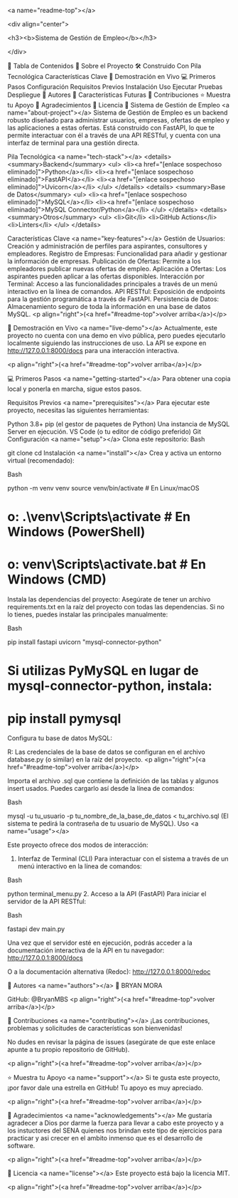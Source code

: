 &lt;a name="readme-top">&lt;/a>

&lt;div align="center">

&lt;h3>&lt;b>Sistema de Gestión de Empleo&lt;/b>&lt;/h3>

&lt;/div>

📗 Tabla de Contenidos
📖 Sobre el Proyecto
🛠 Construido Con
Pila Tecnológica
Características Clave
🚀 Demostración en Vivo
💻 Primeros Pasos
Configuración
Requisitos Previos
Instalación
Uso
Ejecutar Pruebas
Despliegue
👥 Autores
🔭 Características Futuras
🤝 Contribuciones
⭐️ Muestra tu Apoyo
🙏 Agradecimientos
📝 Licencia
📖 Sistema de Gestión de Empleo &lt;a name="about-project">&lt;/a>
Sistema de Gestión de Empleo es un backend robusto diseñado para administrar usuarios, empresas, ofertas de empleo y las aplicaciones a estas ofertas. Está construido con FastAPI, lo que te permite interactuar con él a través de una API RESTful, y cuenta con una interfaz de terminal para una gestión directa.

Pila Tecnológica &lt;a name="tech-stack">&lt;/a>
&lt;details>
&lt;summary>Backend&lt;/summary>
&lt;ul>
&lt;li>&lt;a href="[enlace sospechoso eliminado]">Python&lt;/a>&lt;/li>
&lt;li>&lt;a href="[enlace sospechoso eliminado]">FastAPI&lt;/a>&lt;/li>
&lt;li>&lt;a href="[enlace sospechoso eliminado]">Uvicorn&lt;/a>&lt;/li>
&lt;/ul>
&lt;/details>
&lt;details>
&lt;summary>Base de Datos&lt;/summary>
&lt;ul>
&lt;li>&lt;a href="[enlace sospechoso eliminado]">MySQL&lt;/a>&lt;/li>
&lt;li>&lt;a href="[enlace sospechoso eliminado]">MySQL Connector/Python&lt;/a>&lt;/li>
&lt;/ul>
&lt;/details>
&lt;details>
&lt;summary>Otros&lt;/summary>
&lt;ul>
&lt;li>Git&lt;/li>
&lt;li>GitHub Actions&lt;/li>
&lt;li>Linters&lt;/li>
&lt;/ul>
&lt;/details>

Características Clave &lt;a name="key-features">&lt;/a>
Gestión de Usuarios: Creación y administración de perfiles para aspirantes, consultores y empleadores.
Registro de Empresas: Funcionalidad para añadir y gestionar la información de empresas.
Publicación de Ofertas: Permite a los empleadores publicar nuevas ofertas de empleo.
Aplicación a Ofertas: Los aspirantes pueden aplicar a las ofertas disponibles.
Interacción por Terminal: Acceso a las funcionalidades principales a través de un menú interactivo en la línea de comandos.
API RESTful: Exposición de endpoints para la gestión programática a través de FastAPI.
Persistencia de Datos: Almacenamiento seguro de toda la información en una base de datos MySQL.
&lt;p align="right">(&lt;a href="#readme-top">volver arriba&lt;/a>)&lt;/p>

🚀 Demostración en Vivo &lt;a name="live-demo">&lt;/a>
Actualmente, este proyecto no cuenta con una demo en vivo pública, pero puedes ejecutarlo localmente siguiendo las instrucciones de uso. La API se expone en http://127.0.0.1:8000/docs para una interacción interactiva.

&lt;p align="right">(&lt;a href="#readme-top">volver arriba&lt;/a>)&lt;/p>

💻 Primeros Pasos &lt;a name="getting-started">&lt;/a>
Para obtener una copia local y ponerla en marcha, sigue estos pasos.

Requisitos Previos &lt;a name="prerequisites">&lt;/a>
Para ejecutar este proyecto, necesitas las siguientes herramientas:

Python 3.8+
pip (el gestor de paquetes de Python)
Una instancia de MySQL Server en ejecución.
VS Code (o tu editor de código preferido)
Git
Configuración &lt;a name="setup">&lt;/a>
Clona este repositorio:
Bash

git clone [](https://github.com/BryanMBS/GestorHDV_Backend.git)
cd [](https://github.com/BryanMBS/GestorHDV_Backend.git)
Instalación &lt;a name="install">&lt;/a>
Crea y activa un entorno virtual (recomendado):

Bash

python -m venv venv
source venv/bin/activate  # En Linux/macOS
# o: .\venv\Scripts\activate # En Windows (PowerShell)
# o: venv\Scripts\activate.bat # En Windows (CMD)
Instala las dependencias del proyecto:
Asegúrate de tener un archivo requirements.txt en la raíz del proyecto con todas las dependencias. Si no lo tienes, puedes instalar las principales manualmente:

Bash

pip install fastapi uvicorn "mysql-connector-python"
# Si utilizas PyMySQL en lugar de mysql-connector-python, instala:
# pip install pymysql

Configura tu base de datos MySQL:

R: Las credenciales de la base de datos se configuran en el archivo database.py (o similar) en la raíz del proyecto.
&lt;p align="right">(&lt;a href="#readme-top">volver arriba&lt;/a>)&lt;/p>

Importa el archivo .sql que contiene la definición de las tablas y algunos insert usados. Puedes cargarlo así desde la línea de comandos:

Bash

mysql -u tu_usuario -p tu_nombre_de_la_base_de_datos < tu_archivo.sql
(El sistema te pedirá la contraseña de tu usuario de MySQL).
Uso &lt;a name="usage">&lt;/a>

Este proyecto ofrece dos modos de interacción:

1. Interfaz de Terminal (CLI)
Para interactuar con el sistema a través de un menú interactivo en la línea de comandos:

Bash

python terminal_menu.py
2. Acceso a la API (FastAPI)
Para iniciar el servidor de la API RESTful:

Bash

fastapi dev main.py

Una vez que el servidor esté en ejecución, podrás acceder a la documentación interactiva de la API en tu navegador:
http://127.0.0.1:8000/docs

O a la documentación alternativa (Redoc):
http://127.0.0.1:8000/redoc

👥 Autores &lt;a name="authors">&lt;/a>
👤 BRYAN MORA

GitHub: @BryanMBS
&lt;p align="right">(&lt;a href="#readme-top">volver arriba&lt;/a>)&lt;/p>

🤝 Contribuciones &lt;a name="contributing">&lt;/a>
¡Las contribuciones, problemas y solicitudes de características son bienvenidas!

No dudes en revisar la página de issues (asegúrate de que este enlace apunte a tu propio repositorio de GitHub).

&lt;p align="right">(&lt;a href="#readme-top">volver arriba&lt;/a>)&lt;/p>

⭐️ Muestra tu Apoyo &lt;a name="support">&lt;/a>
Si te gusta este proyecto, ¡por favor dale una estrella en GitHub! Tu apoyo es muy apreciado.

&lt;p align="right">(&lt;a href="#readme-top">volver arriba&lt;/a>)&lt;/p>

🙏 Agradecimientos &lt;a name="acknowledgements">&lt;/a>
Me gustaría agradecer a Dios por darme la fuerza para llevar a cabo este proyecto y a los instuctores del SENA quienes nos brindan este tipo de ejercicios para practicar y asi crecer en el ambito inmenso que es el desarrollo de software.

&lt;p align="right">(&lt;a href="#readme-top">volver arriba&lt;/a>)&lt;/p>

📝 Licencia &lt;a name="license">&lt;/a>
Este proyecto está bajo la licencia MIT.

&lt;p align="right">(&lt;a href="#readme-top">volver arriba&lt;/a>)&lt;/p>
